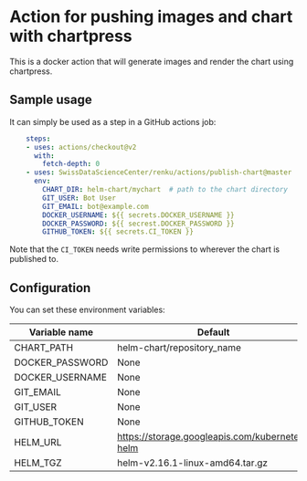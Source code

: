 # Action for pushing images and chart with chartpress

This is a docker action that will generate images and render the chart using chartpress.

## Sample usage

It can simply be used as a step in a GitHub actions job:

```yaml
    steps:
    - uses: actions/checkout@v2
      with:
        fetch-depth: 0
    - uses: SwissDataScienceCenter/renku/actions/publish-chart@master
      env:
        CHART_DIR: helm-chart/mychart  # path to the chart directory
        GIT_USER: Bot User
        GIT_EMAIL: bot@example.com
        DOCKER_USERNAME: ${{ secrets.DOCKER_USERNAME }}
        DOCKER_PASSWORD: ${{ secrest.DOCKER_PASSWORD }}
        GITHUB_TOKEN: ${{ secrets.CI_TOKEN }}
```

Note that the `CI_TOKEN` needs write permissions to wherever the chart is
published to.

## Configuration

You can set these environment variables:

| Variable name | Default | Required |
| --------------| --------| ---------|
| CHART_PATH    | helm-chart/repository_name | No |
| DOCKER_PASSWORD | None | Yes |
| DOCKER_USERNAME | None | Yes |
| GIT_EMAIL     | None | Yes |
| GIT_USER      | None | Yes |
| GITHUB_TOKEN  | None | Yes |
| HELM_URL      | https://storage.googleapis.com/kubernetes-helm | No |
| HELM_TGZ      | helm-v2.16.1-linux-amd64.tar.gz | No |
